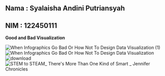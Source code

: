 ## Nama : Syalaisha Andini Putriansyah
## NIM  : 122450111

**Good and Bad Visualization**

![When Infographics Go Bad Or How Not To Design Data Visualization (1)](https://github.com/user-attachments/assets/1688f78e-0b96-48f5-bccc-3d05296e592e)
![When Infographics Go Bad Or How Not To Design Data Visualization](https://github.com/user-attachments/assets/3074989d-2151-4914-9b97-181a9db576ee)
![download](https://github.com/user-attachments/assets/683da029-83ca-46f6-bd45-c01779f87057)
![STEM to STEAM_ There's More Than One Kind of Smart _ Jennifer Chronicles](https://github.com/user-attachments/assets/b3d0e79c-b705-4299-9059-9720ac705048)
